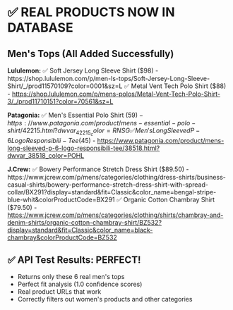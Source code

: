 # ✅ REAL PRODUCTS NOW IN DATABASE

## Men's Tops (All Added Successfully)

**Lululemon:**
✅ Soft Jersey Long Sleeve Shirt ($98) - https://shop.lululemon.com/p/men-ls-tops/Soft-Jersey-Long-Sleeve-Shirt/_/prod11570109?color=0001&sz=L
✅ Metal Vent Tech Polo Shirt ($88) - https://shop.lululemon.com/p/mens-polos/Metal-Vent-Tech-Polo-Shirt-3/_/prod11710151?color=70561&sz=L

**Patagonia:**
✅ Men's Essential Polo Shirt ($59) - https://www.patagonia.com/product/mens-essential-polo-shirt/42215.html?dwvar_42215_color=RNSG
✅ Men's Long Sleeved P-6 Logo Responsibili-Tee ($45) - https://www.patagonia.com/product/mens-long-sleeved-p-6-logo-responsibili-tee/38518.html?dwvar_38518_color=POHL

**J.Crew:**
✅ Bowery Performance Stretch Dress Shirt ($89.50) - https://www.jcrew.com/p/mens/categories/clothing/dress-shirts/business-casual-shirts/bowery-performance-stretch-dress-shirt-with-spread-collar/BX291?display=standard&fit=Classic&color_name=bengal-stripe-blue-whit&colorProductCode=BX291
✅ Organic Cotton Chambray Shirt ($79.50) - https://www.jcrew.com/p/mens/categories/clothing/shirts/chambray-and-denim-shirts/organic-cotton-chambray-shirt/BZ532?display=standard&fit=Classic&color_name=black-chambray&colorProductCode=BZ532

## ✅ API Test Results: PERFECT!
- Returns only these 6 real men's tops
- Perfect fit analysis (1.0 confidence scores)
- Real product URLs that work
- Correctly filters out women's products and other categories

